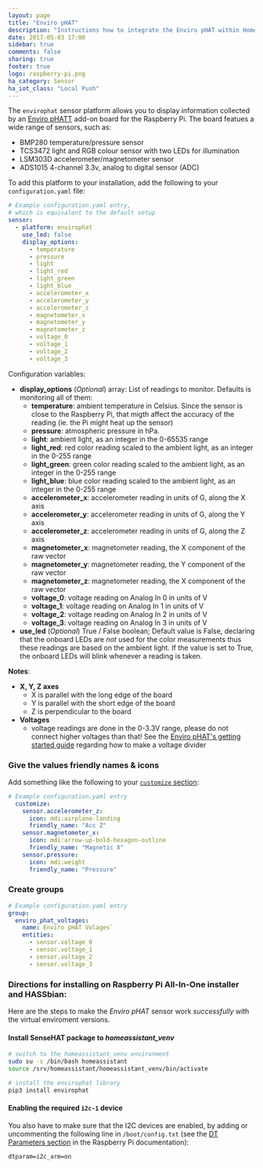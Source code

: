 ```yaml
---
layout: page
title: "Enviro pHAT"
description: "Instructions how to integrate the Enviro pHAT within Home Assistant."
date: 2017-05-03 17:00
sidebar: true
comments: false
sharing: true
footer: true
logo: raspberry-pi.png
ha_category: Sensor
ha_iot_class: "Local Push"
---
```


The `envirophat` sensor platform allows you to display information collected by an [Enviro pHATT](https://shop.pimoroni.com/products/enviro-phat) add-on board for the Raspberry Pi. The board featues a wide range of sensors, such as:

- BMP280 temperature/pressure sensor
- TCS3472 light and RGB colour sensor with two LEDs for illumination
- LSM303D accelerometer/magnetometer sensor
- ADS1015 4-channel 3.3v, analog to digital sensor (ADC)

To add this platform to your installation, add the following to your `configuration.yaml` file:

```yaml
# Example configuration.yaml entry,
# which is equivalent to the default setup
sensor:
  - platform: envirophat
    use_led: false
    display_options:
      - temperature
      - pressure
      - light
      - light_red
      - light_green
      - light_blue
      - accelerometer_x
      - accelerometer_y
      - accelerometer_z
      - magnetometer_x
      - magnetometer_y
      - magnetometer_z
      - voltage_0
      - voltage_1
      - voltage_2
      - voltage_3
```

Configuration variables:

- **display_options** (*Optional*) array: List of readings to monitor. Defaults is monitoring all of them:
  - **temperature**: ambient temperature in Celsius. Since the sensor is close to the Raspberry Pi, that migth affect the accuracy of the reading (ie. the Pi might heat up the sensor)
  - **pressure**: atmospheric pressure in hPa.
  - **light**: ambient light, as an integer in the 0-65535 range
  - **light_red**: red color reading scaled to the ambient light, as an integer in the 0-255 range
  - **light_green**: green color reading scaled to the ambient light, as an integer in the 0-255 range
  - **light_blue**: blue color reading scaled to the ambient light, as an integer in the 0-255 range
  - **accelerometer_x**: accelerometer reading in units of G, along the X axis
  - **accelerometer_y**: accelerometer reading in units of G, along the Y axis
  - **accelerometer_z**: accelerometer reading in units of G, along the Z axis
  - **magnetometer_x**: magnetometer reading, the X component of the raw vector
  - **magnetometer_y**: magnetometer reading, the Y component of the raw vector
  - **magnetometer_z**: magnetometer reading, the X component of the raw vector
  - **voltage_0**: voltage reading on Analog In 0 in units of V
  - **voltage_1**: voltage reading on Analog In 1 in units of V
  - **voltage_2**: voltage reading on Analog In 2 in units of V
  - **voltage_3**: voltage reading on Analog In 3 in units of V
- **use_led** (*Optional*) True / False boolean; Default value is False, declaring that the onboard LEDs are *not* used for the color measurements thus these readings are based on the ambient light. If the value is set to True, the onboard LEDs will blink whenever a reading is taken.

**Notes**:

* **X, Y, Z axes**
  * X is parallel with the long edge of the board
  * Y is parallel with the short edge of the board
  * Z is perpendicular to the board
* **Voltages**
  * voltage readings are done in the 0-3.3V range, please do not connect higher voltages than that! See the [Enviro pHAT's getting started guide](https://learn.pimoroni.com/tutorial/sandyj/getting-started-with-enviro-phat) regarding how to make a voltage divider

### Give the values friendly names & icons

Add something like the following to your [`customize` section](/docs/configuration/customizing-devices/):

```yaml
# Example configuration.yaml entry
  customize:
    sensor.accelerometer_z:
      icon: mdi:airplane-landing
      friendly_name: "Acc Z"
    sensor.magnetometer_x:
      icon: mdi:arrow-up-bold-hexagon-outline
      friendly_name: "Magnetic X"
    sensor.pressure:
      icon: mdi:weight
      friendly_name: "Pressure"
```  

### Create groups

```yaml
# Example configuration.yaml entry
group:
  enviro_phat_voltages:
    name: Enviro pHAT Volages`
    entities:
      - sensor.voltage_0
      - sensor.voltage_1
      - sensor.voltage_2
      - sensor.voltage_3
```


### Directions for installing on Raspberry Pi All-In-One installer and HASSbian:

Here are the steps to make the _Enviro pHAT_ sensor work _successfully_ with the virtual enviroment versions.

#### Install SenseHAT package to _homeassistant_venv_
```bash
# switch to the homeassistant_venv environment
sudo su -s /bin/bash homeassistant
source /srv/homeassistant/homeassistant_venv/bin/activate

# install the envirophat library
pip3 install envirophat
```

#### Enabling the required `i2c-1` device

You also have to make sure that the I2C devices are enabled, by adding or uncommenting the following line in `/boot/config.txt` (see the [DT Parameters section](https://www.raspberrypi.org/documentation/configuration/device-tree.md) in the Raspberry Pi documentation):

```
dtparam=i2c_arm=on
```
